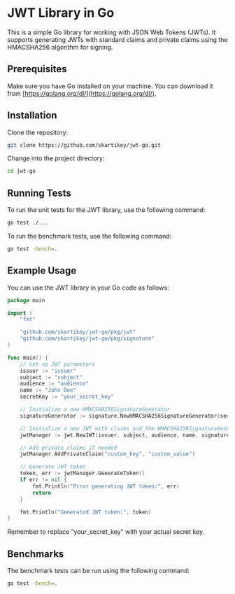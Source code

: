 # JWT Library in Go

This is a simple Go library for working with JSON Web Tokens (JWTs). It supports generating JWTs with standard claims and private claims using the HMACSHA256 algorithm for signing.

## Prerequisites

Make sure you have Go installed on your machine. You can download it from [https://golang.org/dl/](https://golang.org/dl/).

## Installation

Clone the repository:

```bash
git clone https://github.com/skartikey/jwt-go.git
```

Change into the project directory:

```bash
cd jwt-go
```

## Running Tests

To run the unit tests for the JWT library, use the following command:

```bash
go test ./...
```

To run the benchmark tests, use the following command:

```bash
go test -bench=.
```

## Example Usage

You can use the JWT library in your Go code as follows:

```go
package main

import (
	"fmt"

	"github.com/skartikey/jwt-go/pkg/jwt"
	"github.com/skartikey/jwt-go/pkg/signature"
)

func main() {
	// Set up JWT parameters
	issuer := "issuer"
	subject := "subject"
	audience := "audience"
	name := "John Doe"
	secretKey := "your_secret_key"

	// Initialize a new HMACSHA256SignatureGenerator
	signatureGenerator := signature.NewHMACSHA256SignatureGenerator(secretKey)

	// Initialize a new JWT with claims and the HMACSHA256SignatureGenerator
	jwtManager := jwt.NewJWT(issuer, subject, audience, name, signatureGenerator)

	// Add private claims if needed
	jwtManager.AddPrivateClaim("custom_key", "custom_value")

	// Generate JWT token
	token, err := jwtManager.GenerateToken()
	if err != nil {
		fmt.Println("Error generating JWT token:", err)
		return
	}

	fmt.Println("Generated JWT token:", token)
}
```

Remember to replace "your_secret_key" with your actual secret key.

## Benchmarks

The benchmark tests can be run using the following command:

```bash
go test -bench=.
```